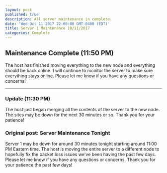 ```yaml
---
layout: post
published: true
description: All server maintenance in complete.
date: 'Wed Oct 11 2017 22:00:00 GMT-0400 (EDT)'
title: Server 1 Maintenance 10/11/2017
categories: Complete
---
```

## Maintenance Complete (11:50 PM)

The host has finished moving everything to the new node and everything should be back online. I will continue to monitor the server to make sure everything stays online. Please let me know if you have any questions or concerns!

---

### Update (11:30 PM)

The host just began merging all the contents of the server to the new node. The sites may be down for the next 30 minutes or so. Thank you for your patience!

### Original post: Server Maintenance Tonight

Server 1 may be down for around 30 minutes tonight starting around 11:00 PM Eastern time. The host is moving the entire server to a different node to hopefully fix the packet loss issues we've been having the past few days. Please let me know if you have any questions or concerns. Thank you for your patience the past few days!
